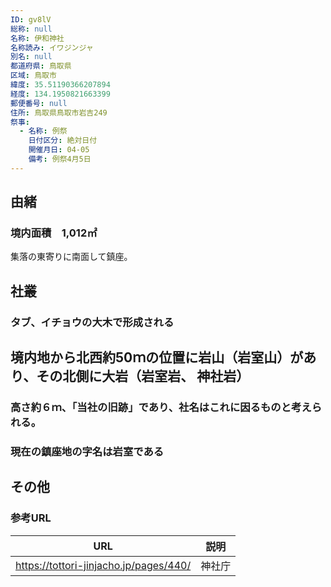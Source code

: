 ```yaml
---
ID: gv8lV
総称: null
名称: 伊和神社
名称読み: イワジンジャ
別名: null
都道府県: 鳥取県
区域: 鳥取市
緯度: 35.51190366207894
経度: 134.1950821663399
郵便番号: null
住所: 鳥取県鳥取市岩吉249
祭事:
  - 名称: 例祭
    日付区分: 絶対日付
    開催月日: 04-05
    備考: 例祭4月5日
---
```


## 由緒

### 境内面積　1,012㎡

集落の東寄りに南面して鎮座。

## 社叢

### タブ、イチョウの大木で形成される

## 境内地から北西約50ｍの位置に岩山（岩室山）があり、その北側に大岩（岩室岩、 神社岩）

### 高さ約６ｍ、「当社の旧跡」であり、社名はこれに因るものと考えられる。

### 現在の鎮座地の字名は岩室である

## その他

### 参考URL

| URL                                    | 説明   |
| -------------------------------------- | ------ |
| https://tottori-jinjacho.jp/pages/440/ | 神社庁 |
